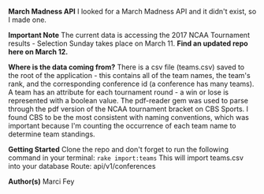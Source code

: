 **March Madness API**
I looked for a March Madness API and it didn't exist, so I made one. 

**Important Note**
The current data is accessing the 2017 NCAA Tournament results - Selection Sunday	takes place on March 11. **Find an updated repo here on March 12.**

**Where is the data coming from?**
There is a csv file (teams.csv) saved to the root of the application - this contains all of the team names, the team's rank, and the corresponding conference id (a conference has many teams). A team has an attribute for each tournament round - a win or lose is represented with a boolean value. The pdf-reader gem was used to parse through the pdf version of the NCAA tournament bracket on CBS Sports. I found CBS to be the most consistent with naming conventions, which was important because I'm counting the occurrence of each team name to determine team standings.

**Getting Started**
Clone the repo and don't forget to run the following command in your terminal:
`rake import:teams` This will import teams.csv into your database
Route: api/v1/conferences

**Author(s)**
Marci Fey 
